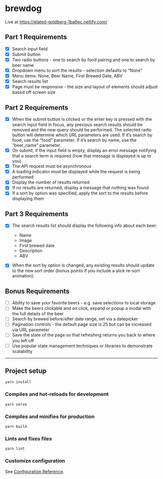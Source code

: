 # brewdog

Live at https://elated-goldberg-1ba6ec.netlify.com/

## Part 1 Requirements

- [x] Search input field
- [x] Submit button
- [x] Two radio buttons - one to search by food pairing and one to search by beer name
- [x] Dropdown menu to sort the results - selection defaults to “None”
- [x] Menu items: None, Beer Name, First Brewed Date, ABV
- [x] Search results list
- [x] Page must be responsive - the size and layout of elements should adjust based off screen size

## Part 2 Requirements

- [x] When the submit button is clicked or the enter key is pressed with the search input field in focus, any previous search results should be removed and the new query should be performed. The selected radio button will determine which URL parameters are used. If it’s search by food, use the “food” parameter. If it’s search by name, use the “beer_name” parameter.
- [x] On submit, if the input field is empty, display an error message notifying that a search term is required (how that message is displayed is up to you)
- [x] The API request must be asynchronous
- [x] A loading indicator must be displayed while the request is being performed
- [x] Display the number of results returned
- [x] If no results are returned, display a message that nothing was found
- [x] If a sort by option was specified, apply the sort to the results before displaying them

## Part 3 Requirements

- [x] The search results list should display the following info about each beer:

  - Name
  - Image
  - First brewed date
  - Description
  - ABV

- [x] When the sort by option is changed, any existing results should update to the new sort order (bonus points if you include a slick re-sort animation).

## Bonus Requirements

- [ ] Ability to save your favorite beers - e.g. save selections to local storage
- [ ] Make the beers clickable and on click, expand or popup a modal with the full details of the beer
- [ ] Search by brewed before/after date range, set via a datepicker
- [ ] Pagination controls - the default page size is 25 but can be increased via URL parameter
- [ ] Save the state of the page so that refreshing returns you back to where you left off
- [ ] Use popular state management techniques or libraries to demonstrate scalability

---

## Project setup

```
yarn install
```

### Compiles and hot-reloads for development

```
yarn serve
```

### Compiles and minifies for production

```
yarn build
```

### Lints and fixes files

```
yarn lint
```

### Customize configuration

See [Configuration Reference](https://cli.vuejs.org/config/).
